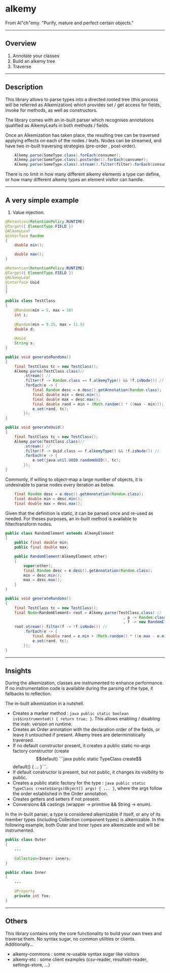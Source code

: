 # alkemy
From Al"ch"emy. "Purify, mature and perfect certain objects."

--------
Overview
--------

1. Annotate your classes
2. Build an alkemy tree
3. Traverse

-----------
Description
-----------

This library allows to parse types into a directed rooted tree (this process will be referred as Alkemization) 
which provides set / get access for fields, invoke for methods, as well as constructors.

The library comes with an in-built parser which recognises annotations qualified as AlkemyLeafs in both methods / fields. 

Once an Alkemization has taken place, the resulting tree can be traversed applying effects on each of the nodes / leafs. Nodes can be streamed, and have two in-built traversing strategies (pre-order <default>, post-order).

```java 
    Alkemy.parse(SomeType.class).forEach(consumer);
    Alkemy.parse(SomeType.class).postorder().forEach(consumer);
    Alkemy.parse(SomeType.class).stream().filter(filter).forEach(consumer);    
```

There is no limit in how many different alkemy elements a type can define, or how many different alkemy types an element visitor
can handle.

---------------------
A very simple example
---------------------

1. Value injection.

```java
@Retention(RetentionPolicy.RUNTIME)
@Target({ ElementType.FIELD })
@AlkemyLeaf
@interface Random
{
    double min();

    double max();
}

@Retention(RetentionPolicy.RUNTIME)
@Target({ ElementType.FIELD })
@AlkemyLeaf
@interface Uuid
{
}

public class TestClass
{
    @Random(min = 5, max = 10)
    int i;
    
    @Random(min = 9.25, max = 11.5)
    double d;
    
    @Uuid
    String s;
}
```

```java
public void generateRandoms()
{
    final TestClass tc = new TestClass();
    Alkemy.parse(TestClass.class)//
        .stream() //
        .filter(f -> Random.class == f.alkemyType() && !f.isNode()) //
        .forEach(e -> {
            final Random desc = e.desc().getAnnotation(Random.class);
            final double min = desc.min();
            final double max = desc.max();
            final double rand = min + (Math.random() * ((max - min)));
            e.set(rand, tc);
        });
}

public void generateUuid()
{
    final TestClass tc = new TestClass();
    Alkemy.parse(TestClass.class)//
        .stream() //
        .filter(f -> Uuid.class == f.alkemyType() && !f.isNode()) //
        .forEach(e -> {
            e.set(java.util.UUID.randomUUID(), tc);
        });
}
```

Commonly, if willing to object-map a large number of objects, it is undesirable to parse nodes every iteration as below.

``` java		                        
    final Random desc = e.desc().getAnnotation(Random.class);
    final double min = desc.min();
    final double max = desc.max();
```

Given that the definition is static, it can be parsed once and re-used as needed. For theses purposes, an in-built method is available to filter/transform nodes. 

```java
public class RandomElement extends AlkemyElement
{
    public final double min;
    public final double max;

    public RandomElement(AlkemyElement other)
    {
        super(other);
        final Random desc = e.desc().getAnnotation(Random.class);
        min = desc.min();
        max = desc.max();
    }
}
```

```java
public void generateRandoms()
{
    final TestClass tc = new TestClass();
    final Node<RandomElement> root = Alkemy.parse(TestClass.class) //
                                                    , p -> Random.class == p.alkemyType() //
                                                    , f -> new RandomElement(f));
    root.stream().filter(f -> !f.isNode()) //
        .forEach(e -> {
            final double rand = e.min + (Math.random() * ((e.max - e.min)));
            e.set(rand, tc);
        });
}
```

--------
Insights
--------

During the alkemization, classes are instrumented to enhance performance. If no instrumentation code is available during the parsing of the type, it fallbacks to reflection. 

The in-built alkemization in a nutshell.

* Creates a marker method : ```java public static boolean is$$instrumented() { return true; }```. This allows enabling / disabling the instr. version on runtime. 
* Creates an Order annotation with the declaration order of the fields, or leave it untouched if present. Alkemy trees are deterministically traversed.
* If no default constructor present, it creates a public static no-args factory constructor (create$$default) ```java public static TypeClass create$$default() { ... }```. 
* If default constructor is present, but not public, it changes its visibility to public.
* Creates a public static factory for the type : ```java public static TypeClass create$$args(Object[] args) { ... }```, where the args follow the order established in the Order annotation.
* Creates getters and setters if not present.
* Conversions && castings (wrapper -> primitive && String -> enum).

In the in-built parser, a type is considered alkemizable if itself, or any of its member types (including Collection component types) is alkemizable. In the following example, both Outer and Inner types are alkemizable and will be instrumented. 

```java
public class Outer 
{
    ...
    
    Collection<Inner> inners;
}

public class Inner
{
    ...
    
    @Property
    private int foo;    
}
```

------
Others
------

This library contains only the core functionality to build your own trees and traverse them. No syntax sugar, no common utilities or clients. Additionally...

* alkemy-commons : some re-usable syntax sugar like visitors
* alkemy-etc : some client examples (csv-reader, resultset-reader, settings-store, ...)
